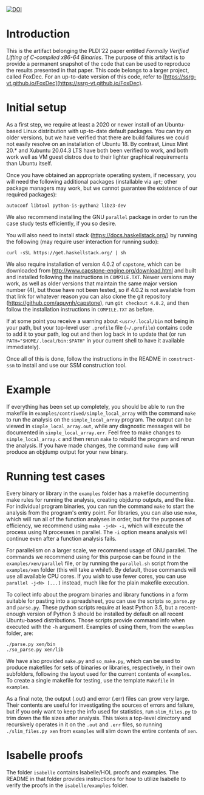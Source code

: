 [![DOI](https://zenodo.org/badge/DOI/10.5281/zenodo.6325652.svg)](https://doi.org/10.5281/zenodo.6325652)

# Introduction
This is the artifact belonging the PLDI'22 paper entitled *Formally Verified Lifting of C-compiled x86-64 Binaries*. The purpose of this artifact is to provide a permanent snapshot of the code that can be used to reproduce the results presented in that paper. This code belongs to a larger project, called FoxDec. For an up-to-date version of this code, refer to [https://ssrg-vt.github.io/FoxDec](https://ssrg-vt.github.io/FoxDec).

# Initial setup

As a first step, we require at least a 2020 or newer install of an Ubuntu-based Linux distribution with up-to-date default packages. You can try on older versions, but we have verified that there are build failures we could not easily resolve on an installation of Ubuntu 18. By contrast, Linux Mint 20.* and Xubuntu 20.04.3 LTS have both been verified to work, and both work well as VM guest distros due to their lighter graphical requirements than Ubuntu itself.

Once you have obtained an appropriate operating system, if necessary, you will need the following additional packages (installable via `apt`; other package managers may work, but we cannot guarantee the existence of our required packages):

    autoconf libtool python-is-python2 libz3-dev

We also recommend installing the GNU `parallel` package in order to run the case study tests efficiently, if you so desire.

You will also need to install stack (https://docs.haskellstack.org/) by running the following (may require user interaction for running sudo):

    curl -sSL https://get.haskellstack.org/ | sh

We also require installation of version 4.0.2 of `capstone`, which can be downloaded from http://www.capstone-engine.org/download.html and built and installed following the instructions in `COMPILE.TXT`. Newer versions may work, as well as older versions that maintain the same major version number (4), but those have not been tested, so if 4.0.2 is not available from that link for whatever reason you can also clone the git repository (https://github.com/aquynh/capstone), run `git checkout 4.0.2`, and then follow the installation instructions in `COMPILE.TXT` as before.

If at some point you receive a warning about `<usr>/.local/bin` not being in your path, but your top-level user `.profile` file (`~/.profile`) contains code to add it to your path, log out and then log back in to update that (or run `PATH="$HOME/.local/bin:$PATH"` in your current shell to have it available immediately).

Once all of this is done, follow the instructions in the README in `construct-ssm` to install and use our SSM construction tool.

# Example

If everything has been set up completely, you should be able to run the makefile in `examples/contrived/simple_local_array` with the command `make` to run the analysis on the `simple_local_array` program. The output can be viewed in `simple_local_array.out`, while any diagnostic messages will be documented in `simple_local_array.err`. Feel free to make changes to `simple_local_array.c` and then rerun `make` to rebuild the program and rerun the analysis. If you have made changes, the command `make dump` will produce an objdump output for your new binary.

# Running test cases

Every binary or library in the `examples` folder has a makefile documenting make rules for running the analysis, creating objdump outputs, and the like. For individual program binaries, you can run the command `make` to start the analysis from the program's entry point. For libraries, you can also use `make`, which will run all of the function analyses in order, but for the purposes of efficiency, we recommend using `make -j<N> -i`, which will execute the process using N processes in parallel. The `-i` option means analysis will continue even after a function analysis fails.

For parallelism on a larger scale, we recommend usage of GNU parallel. The commands we recommend using for this purpose can be found in the `examples/xen/parallel` file, or by running the `parallel.sh` script from the `examples/xen` folder (this will take a while!). By default, those commands will use all available CPU cores. If you wish to use fewer cores, you can use `parallel -j<N> [...]` instead, much like for the plain makefile execution.

To collect info about the program binaries and library functions in a form suitable for pasting into a spreadsheet, you can use the scripts `so_parse.py` and `parse.py`. These python scripts require at least Python 3.5, but a recent-enough version of Python 3 should be installed by default on all recent Ubuntu-based distributions. Those scripts provide command info when executed with the `-h` argument. Examples of using them, from the `examples` folder, are:

    ./parse.py xen/bin
    ./so_parse.py xen/lib

We have also provided `make.py` and `so_make.py`, which can be used to produce makefiles for sets of binaries or libraries, respectively, in their own subfolders, following the layout used for the current contents of `examples`. To create a single makefile
for testing, use the template `Makefile` in `examples`.

As a final note, the output (.out) and error (.err) files can grow very large. Their contents are useful for investigating the sources of errors and failure, but if you only want to keep the info used for statistics, run `slim_files.py` to trim down the file sizes after analysis. This takes a top-level directory and recursively operates in it on the `.out` and `.err` files, so running `./slim_files.py xen` from `examples` will slim down the entire contents of `xen`.

# Isabelle proofs
The folder `isabelle` contains Isabelle/HOL proofs and examples. The README in that folder provides instructions for how to utilize Isabelle to verify the proofs in the `isabelle/examples` folder.
